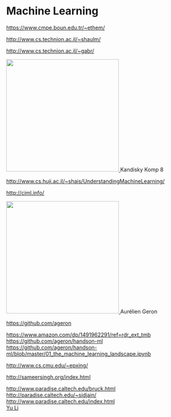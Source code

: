 # Machine Learning

https://www.cmpe.boun.edu.tr/~ethem/

http://www.cs.technion.ac.il/~shaulm/

http://www.cs.technion.ac.il/~gabr/

<a href="https://www.amazon.com/Understanding-Machine-Learning-Theory-Algorithms/dp/1107057132">
<img src= "https://i0.wp.com/www.guggenheim.org/wp-content/uploads/1923/01/37.262_ph_web.jpg"  width="300" />
</a> Kandisky Komp 8

http://www.cs.huji.ac.il/~shais/UnderstandingMachineLearning/

http://ciml.info/

<a href="https://github.com/ageron">
<img src= "https://avatars2.githubusercontent.com/u/76661"  width="300" />
</a> Aurélien Geron

https://github.com/ageron  

https://www.amazon.com/dp/1491962291/ref=rdr_ext_tmb  
https://github.com/ageron/handson-ml  
https://github.com/ageron/handson-ml/blob/master/01_the_machine_learning_landscape.ipynb  


http://www.cs.cmu.edu/~epxing/

http://sameersingh.org/index.html

http://www.paradise.caltech.edu/bruck.html   
http://paradise.caltech.edu/~sidjain/   
http://www.paradise.caltech.edu/index.html  
[Yu Li](http://www.paradise.caltech.edu/~yli/)   